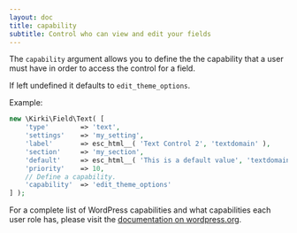 ```yaml
---
layout: doc
title: capability
subtitle: Control who can view and edit your fields
---
```


The `capability` argument allows you to define the the capability that a user must have in order to access the control for a field.

If left undefined it defaults to `edit_theme_options`.

Example:

```php
new \Kirki\Field\Text( [
	'type'        => 'text',
	'settings'    => 'my_setting',
	'label'       => esc_html__( 'Text Control 2', 'textdomain' ),
	'section'     => 'my_section',
	'default'     => esc_html__( 'This is a default value', 'textdomain' ),
	'priority'    => 10,
	// Define a capability.
	'capability'  => 'edit_theme_options'
] );
```

For a complete list of WordPress capabilities and what capabilities each user role has, please visit the [documentation on wordpress.org](https://codex.wordpress.org/Roles_and_Capabilities).
